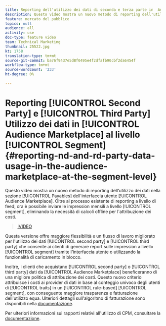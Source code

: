 ```yaml
---
title: Reporting dell'utilizzo dei dati di seconda e terza parte in  Audience Marketplace a livello di segmento
description: Questo video mostra un nuovo metodo di reporting dell'utilizzo dei dati nella sezione Payables dell'interfaccia utente del Audience Marketplace . Oltre al processo esistente di reporting a livello di feed, ora è possibile inviare impression mensili a livello di segmento, eliminando la necessità di calcoli offline per l'attribuzione dei costi.
feature: mercato del pubblico
topics: null
audience: all
activity: use
doc-type: feature video
team: Technical Marketing
thumbnail: 25522.jpg
kt: 1758
translation-type: tm+mt
source-git-commit: ba76f9437e5d8f0495e4f2dfafb90cbf2da6454f
workflow-type: tm+mt
source-wordcount: '233'
ht-degree: 0%

---
```



# Reporting [!UICONTROL Second Party] e [!UICONTROL Third Party] Utilizzo dei dati in [!UICONTROL Audience Marketplace] al livello [!UICONTROL Segment] {#reporting-nd-and-rd-party-data-usage-in-the-audience-marketplace-at-the-segment-level}

Questo video mostra un nuovo metodo di reporting dell&#39;utilizzo dei dati nella sezione [!UICONTROL Payables] dell&#39;interfaccia utente [!UICONTROL Audience Marketplace]. Oltre al processo esistente di reporting a livello di feed, ora è possibile inviare le impression mensili a livello [!UICONTROL segment], eliminando la necessità di calcoli offline per l&#39;attribuzione dei costi.

>[!VIDEO](https://video.tv.adobe.com/v/25522/?quality=12)

Questa versione offre maggiore flessibilità e un flusso di lavoro migliorato per l&#39;utilizzo dei dati [!UICONTROL second party] e [!UICONTROL third party] che consente ai clienti di generare report sulle impression a livello [!UICONTROL segment] tramite l&#39;interfaccia utente o utilizzando la funzionalità di caricamento in blocco.

Inoltre, i clienti che acquistano [!UICONTROL second party] o [!UICONTROL third party] dati da [!UICONTROL Audience Marketplace] beneficeranno di una migliore politica di attribuzione dei costi. Questo nuovo criterio attribuisce i costi ai provider di dati in base al conteggio univoco degli utenti di [!UICONTROL traits] in un [!UICONTROL rule-based] [!UICONTROL segment], con conseguente maggiore trasparenza e fatturazione dell&#39;utilizzo equa. Ulteriori dettagli sull&#39;algoritmo di fatturazione sono disponibili nella [documentazione](https://experiencecloud.adobe.com/resources/help/en_US/aam/marketplace_cpm_billing.html).

Per ulteriori informazioni sui rapporti relativi all&#39;utilizzo di CPM, consultare la [documentazione](https://experiencecloud.adobe.com/resources/help/en_US/aam/t_marketplace_report_cpm_usage.html).